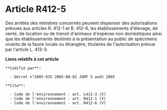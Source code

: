 # Article R412-5

Des arrêtés des ministres concernés peuvent dispenser des autorisations prévues aux articles R. 412-1 et R. 412-6, les
établissements d'élevage, de vente, de location ou de transit d'animaux d'espèces non domestiques ainsi que les
établissements destinés à la présentation au public de spécimens vivants de la faune locale ou étrangère, titulaires de
l'autorisation prévue par l'article L. 413-3.

**Liens relatifs à cet article**

	**Codifié par**:

	  - Décret n°2005-935 2005-08-02 JORF 5 août 2005

	**Cite**:

	  - Code de l'environnement - art. L413-3 (V)
	  - Code de l'environnement - art. R412-1 (V)
	  - Code de l'environnement - art. R412-6 (V)
